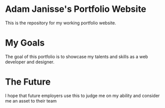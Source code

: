 # Adam Janisse's Portfolio Website
This is the repository for my working portfolio website.

# My Goals
The goal of this portfolio is to showcase my talents and skills as a web developer and designer. 

# The Future 
I hope that future employers use this to judge me on my ability and consider me an asset to their team
